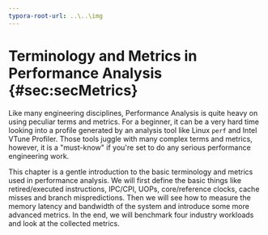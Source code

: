 ```yaml
---
typora-root-url: ..\..\img
---
```


# Terminology and Metrics in Performance Analysis {#sec:secMetrics}

Like many engineering disciplines, Performance Analysis is quite heavy on using peculiar terms and metrics. For a beginner, it can be a very hard time looking into a profile generated by an analysis tool like Linux `perf` and Intel VTune Profiler. Those tools juggle with many complex terms and metrics, however, it is a "must-know" if you're set to do any serious performance engineering work. 

This chapter is a gentle introduction to the basic terminology and metrics used in performance analysis. We will first define the basic things like retired/executed instructions, IPC/CPI, UOPs, core/reference clocks, cache misses and branch mispredictions. Then we will see how to measure the memory latency and bandwidth of the system and introduce some more advanced metrics. In the end, we will benchmark four industry workloads and look at the collected metrics.
